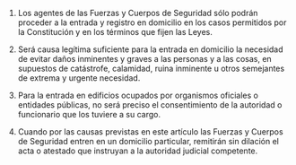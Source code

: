 1. Los agentes de las Fuerzas y Cuerpos de Seguridad sólo podrán proceder a la entrada y registro en domicilio en los casos permitidos por la Constitución y en los términos que fijen las Leyes.

2. Será causa legítima suficiente para la entrada en domicilio la necesidad de evitar daños inminentes y graves a las personas y a las cosas, en supuestos de catástrofe, calamidad, ruina inminente u otros semejantes de extrema y urgente necesidad.

3. Para la entrada en edificios ocupados por organismos oficiales o entidades públicas, no será preciso el consentimiento de la autoridad o funcionario que los tuviere a su cargo.

4. Cuando por las causas previstas en este artículo las Fuerzas y Cuerpos de Seguridad entren en un domicilio particular, remitirán sin dilación el acta o atestado que instruyan a la autoridad judicial competente.

